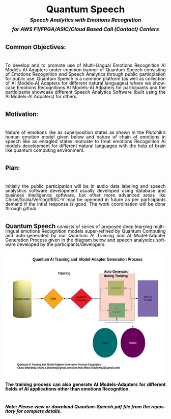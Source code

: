 <!DOCTYPE HTML PUBLIC "-//W3C//DTD HTML 4.0 Transitional//EN">

<html>
<head>
    <meta http-equiv="content-type" content="text/html; charset=utf-8"/>
    <meta name="generator" content="LibreOffice 6.0.7.3 (Linux)"/>
    <meta name="created" content="2019-06-12T10:44:16"/>
    <meta name="changed" content="2019-06-16T22:39:29"/>
</head>
<body lang="en-IN" text="#000000" dir="ltr">
<p class="western" align="center" style="margin-bottom: 0cm; line-height: 100%">
<font size="6" style="font-size: 22pt"><b>Quantum Speech</b></font></p>
<p class="western" align="center" style="margin-bottom: 0cm; line-height: 100%">
<font size="3" style="font-size: 12pt"><i><b>Speech Analytics with
Emotions Recognition</b></i></font></p>
<p class="western" align="center" style="margin-bottom: 0cm; line-height: 100%">
<font size="3" style="font-size: 12pt"><i><b>for AWS
F1/FPGA/ASIC/Cloud Based Call (Contact) Centers</b></i></font></p>
<p class="western" align="left" style="margin-bottom: 0cm; line-height: 100%">
<br/>

</p>
<p class="western" align="left" style="margin-bottom: 0cm; line-height: 100%">
<font size="4" style="font-size: 14pt"><b>Common Objectives:</b></font></p>
<p class="western" style="margin-bottom: 0cm; line-height: 100%"><br/>

</p>
<p class="western" align="justify" style="margin-bottom: 0cm; line-height: 100%">
To develop and to promote use of Multi-Lingual Emotions Recognition
AI Models-AI Adapters under common banner of Quantum Speech
consisting of Emotions Recognition and Speech Analytics through
public particpiation for public use.<span style="font-weight: normal">
</span><span style="font-style: normal"><span style="text-decoration: none"><span style="font-weight: normal">Quantum
Speech is a common platform (as well as collection of AI Models-AI
Adapters for different natural languages)  where we showcase Emotions
Recognitions AI Models-AI Adpaters for participants and the
participants showcase different Speech Analytics Software (built
using the AI Models-AI Adpaters) for others.</span></span></span></p>
<p class="western" align="justify" style="margin-bottom: 0cm; font-weight: normal; line-height: 100%">
<br/>

</p>
<p class="western" align="justify" style="margin-bottom: 0cm; line-height: 100%">
<font size="4" style="font-size: 14pt"><b>Motivation:</b></font></p>
<p class="western" align="justify" style="margin-bottom: 0cm; line-height: 100%">
<br/>

</p>
<p class="western" align="justify" style="margin-bottom: 0cm; line-height: 100%">
Nature of emotions like as superposition states as shown in the
Plutchik’s human emotion model given below and nature of chain of
emotions in speech  like as entagled states motivate to treat
emotions Recognition AI models development for different natural
languages with the help of brain like quantum computing environment. 
</p>
<p class="western" align="justify" style="margin-bottom: 0cm; line-height: 100%">
<br/>

</p>
<p class="western" align="justify" style="margin-bottom: 0cm; line-height: 100%">
<font size="4" style="font-size: 14pt"><b>Plan: </b></font>
</p>
<p class="western" align="justify" style="margin-bottom: 0cm; line-height: 100%">
<br/>

</p>
<p class="western" align="justify" style="margin-bottom: 0cm; line-height: 100%">
Initially the public participation will be in audio data labeling and
speech analystics software development usually developed using
database and business intelligence software, but other more advanced
areas like Chisel/Scala/Verilog/RISC-V may be openned in future as
per participants demand if the intial response is good. The work
coordination will be done through github. 
</p>
<p class="western" align="justify" style="margin-bottom: 0cm; line-height: 100%">
<br/>

</p>
<p class="western" align="justify" style="margin-bottom: 0cm; line-height: 100%">
<font size="4" style="font-size: 14pt"><b>Quantum Speech</b></font> 
consists of series of proposed deep learning multi-lingual emotions
Recognition models super-refined by Quantum Computing  and
auto-generated by our Quantum AI Training and AI Model-Adpater
Generation Process given in the diagram below and speech analystics
software developed by the participants/developers:  
</p>
<p class="western" align="justify" style="margin-bottom: 0cm; line-height: 100%">
<img src="README_html_665585c997288ffe.jpg" name="Image5" align="left" width="643" height="412" border="0"/>
<br/>

</p>
<p class="western" align="justify" style="margin-bottom: 0cm; line-height: 100%">
<b>The training process can also generate AI Models-Adapters for
different fields of AI applications other than emotions
Recognition.</b></p>
<p class="western" align="justify" style="margin-bottom: 0cm; line-height: 100%">
<br/>

</p>
<p class="western" align="justify" style="margin-bottom: 0cm; line-height: 100%">
<i><b>Note: Please view or download Quantum-Speech.pdf file from the
repository for complete details.</b></i></p>
</body>
</html>
